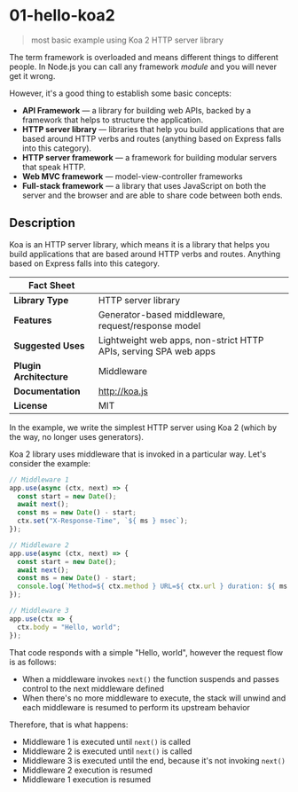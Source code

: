 # 01-hello-koa2
> most basic example using Koa 2 HTTP server library

The term framework is overloaded and means different things to different people. In Node.js you can call any framework *module* and you will never get it wrong.

However, it's a good thing to establish some basic concepts:

+ **API Framework** &mdash; a library for building web APIs, backed by a framework that helps to structure the application.
+ **HTTP server library** &mdash; libraries that help you build applications that are based around HTTP verbs and routes (anything based on Express falls into this category).
+ **HTTP server framework** &mdash; a framework for building modular servers that speak HTTP.
+ **Web MVC framework** &mdash; model-view-controller frameworks
+ **Full-stack framework** &mdash; a library that uses JavaScript on both the server and the browser and are able to share code between both ends.


## Description
Koa is an HTTP server library, which means it is a library that helps you build applications that are based around HTTP verbs and routes. Anything based on Express falls into this category.

| Fact Sheet              |                                                                  |
------------------------- | ---------------------------------------------------------------- |
| **Library Type**        | HTTP server library                                              |
| **Features**            | Generator-based middleware, request/response model               |
| **Suggested Uses**      | Lightweight web apps, non-strict HTTP APIs, serving SPA web apps |
| **Plugin Architecture** | Middleware                                                       |
| **Documentation**       | http://koa.js                                                    |
| **License**             | MIT                                                              |

In the example, we write the simplest HTTP server using Koa 2 (which by the way, no longer uses generators).

Koa 2 library uses middleware that is invoked in a particular way.
Let's consider the example:

```javascript
// Middleware 1
app.use(async (ctx, next) => {
  const start = new Date();
  await next();
  const ms = new Date() - start;
  ctx.set("X-Response-Time", `${ ms } msec`);
});

// Middleware 2
app.use(async (ctx, next) => {
  const start = new Date();
  await next();
  const ms = new Date() - start;
  console.log(`Method=${ ctx.method } URL=${ ctx.url } duration: ${ ms } msec`);
});

// Middleware 3
app.use(ctx => {
  ctx.body = "Hello, world";
});
```

That code responds with a simple "Hello, world", however the request flow is as follows:
+ When a middleware invokes `next()` the function suspends and passes control to the next middleware defined
+ When there's no more middleware to execute, the stack will unwind and each middleware is resumed to perform its upstream behavior

Therefore, that is what happens:
+ Middleware 1 is executed until `next()` is called
+ Middleware 2 is executed until `next()` is called
+ Middleware 3 is executed until the end, because it's not invoking `next()`
+ Middleware 2 execution is resumed
+ Middleware 1 execution is resumed
